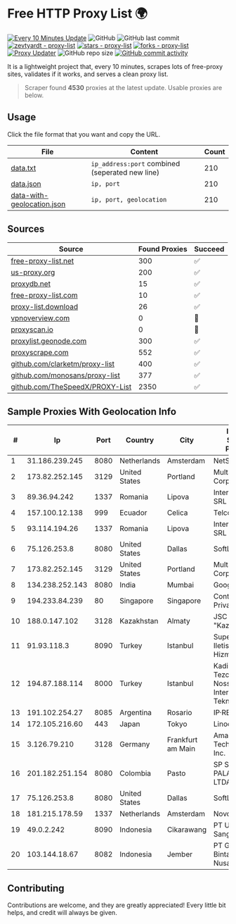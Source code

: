 
# Free HTTP Proxy List 🌍

[![Every 10 Minutes Update](https://github.com/mertguvencli/http-proxy-list/actions/workflows/main.yml/badge.svg?branch=main)](https://github.com/mertguvencli/http-proxy-list/actions/workflows/main.yml)
![GitHub](https://img.shields.io/github/license/mertguvencli/http-proxy-list)
![GitHub last commit](https://img.shields.io/github/last-commit/mertguvencli/http-proxy-list)
[![zevtyardt - proxy-list](https://img.shields.io/static/v1?label=zevtyardt&message=proxy-list&color=blue&logo=github)](https://github.com/zevtyardt/proxy-list "Go to GitHub repo")
[![stars - proxy-list](https://img.shields.io/github/stars/zevtyardt/proxy-list?style=social)](https://github.com/zevtyardt/proxy-list)
[![forks - proxy-list](https://img.shields.io/github/forks/zevtyardt/proxy-list?style=social)](https://github.com/zevtyardt/proxy-list)
[![Proxy Updater](https://github.com/zevtyardt/proxy-list/workflows/Proxy%20Updater/badge.svg)](https://github.com/zevtyardt/proxy-list/actions?query=workflow:"Proxy+Updater")
![GitHub repo size](https://img.shields.io/github/repo-size/zevtyardt/proxy-list)
[![GitHub commit activity](https://img.shields.io/github/commit-activity/m/zevtyardt/proxy-list?logo=commits)](https://github.com/zevtyardt/proxy-list/commits/main)

It is a lightweight project that, every 10 minutes, scrapes lots of free-proxy sites, validates if it works, and serves a clean proxy list.

> Scraper found **4530** proxies at the latest update. Usable proxies are below.

## Usage

Click the file format that you want and copy the URL.

|File|Content|Count|
|----|-------|-----|
|[data.txt](https://raw.githubusercontent.com/mertguvencli/http-proxy-list/main/proxy-list/data.txt)|`ip_address:port` combined (seperated new line)|210|
|[data.json](https://raw.githubusercontent.com/mertguvencli/http-proxy-list/main/proxy-list/data.json)|`ip, port`|210|
|[data-with-geolocation.json](https://raw.githubusercontent.com/mertguvencli/http-proxy-list/main/proxy-list/data-with-geolocation.json)|`ip, port, geolocation`|210|

## Sources

|Source|Found Proxies|Succeed|
|------|-------------|-------|
|[free-proxy-list.net](https://free-proxy-list.net)|300|✅|
|[us-proxy.org](https://www.us-proxy.org)|200|✅|
|[proxydb.net](http://proxydb.net)|15|✅|
|[free-proxy-list.com](https://free-proxy-list.com/?page=&port=&type%5B%5D=http&type%5B%5D=https&up_time=0&search=Search)|10|✅|
|[proxy-list.download](https://www.proxy-list.download/HTTP)|26|✅|
|[vpnoverview.com](https://vpnoverview.com/privacy/anonymous-browsing/free-proxy-servers)|0|🚫|
|[proxyscan.io](https://www.proxyscan.io)|0|🚫|
|[proxylist.geonode.com](https://proxylist.geonode.com/api/proxy-list?limit=300&page=1&sort_by=lastChecked&sort_type=desc&protocols=http,https)|300|✅|
|[proxyscrape.com](https://api.proxyscrape.com/v2/?request=displayproxies&protocol=http&timeout=10000&country=all&ssl=all&anonymity=all)|552|✅|
|[github.com/clarketm/proxy-list](https://raw.githubusercontent.com/clarketm/proxy-list/master/proxy-list-raw.txt)|400|✅|
|[github.com/monosans/proxy-list](https://raw.githubusercontent.com/monosans/proxy-list/main/proxies/http.txt)|377|✅|
|[github.com/TheSpeedX/PROXY-List](https://raw.githubusercontent.com/TheSpeedX/PROXY-List/master/http.txt)|2350|✅|


## Sample Proxies With Geolocation Info

|#|Ip|Port|Country|City|Internet Service Provider|
|-|--|----|-------|----|-------------------------|
|1|31.186.239.245|8080|Netherlands|Amsterdam|NetSkope Inc|
|2|173.82.252.145|3129|United States|Portland|Multacom Corporation|
|3|89.36.94.242|1337|Romania|Lipova|Interkvm Host SRL|
|4|157.100.12.138|999|Ecuador|Celica|Telconet S.A|
|5|93.114.194.26|1337|Romania|Lipova|Interkvm Host SRL|
|6|75.126.253.8|8080|United States|Dallas|SoftLayer|
|7|173.82.252.145|3129|United States|Portland|Multacom Corporation|
|8|134.238.252.143|8080|India|Mumbai|Google LLC|
|9|194.233.84.239|80|Singapore|Singapore|Contabo Asia Private Limited|
|10|188.0.147.102|3128|Kazakhstan|Almaty|JSC "KazTransCom"|
|11|91.93.118.3|8090|Turkey|Istanbul|Superonline Iletisim Hizmetleri A.S.|
|12|194.87.188.114|8000|Turkey|Istanbul|Kadir Huseyin Tezcan Nosspeed Internet Teknolojileri|
|13|191.102.254.27|8085|Argentina|Rosario|IP·RED|
|14|172.105.216.60|443|Japan|Tokyo|Linode, LLC|
|15|3.126.79.210|3128|Germany|Frankfurt am Main|Amazon Technologies Inc.|
|16|201.182.251.154|8080|Colombia|Pasto|SP SISTEMAS PALACIOS LTDA|
|17|75.126.253.8|8080|United States|Dallas|SoftLayer|
|18|181.215.178.59|1337|Netherlands|Amsterdam|NovoServe B.V.|
|19|49.0.2.242|8090|Indonesia|Cikarawang|PT Usaha Adi Sanggoro|
|20|103.144.18.67|8082|Indonesia|Jember|PT Gasatek Bintang Nusantara|



## Contributing

Contributions are welcome, and they are greatly appreciated! Every
little bit helps, and credit will always be given.

